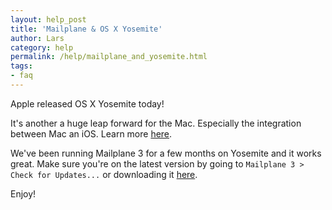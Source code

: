 ```yaml
---
layout: help_post
title: 'Mailplane & OS X Yosemite'
author: Lars
category: help
permalink: /help/mailplane_and_yosemite.html
tags:
- faq
---
```


Apple released OS X Yosemite today!

It's another a huge leap forward for the Mac. Especially the integration between Mac an iOS. Learn more [here](http://www.apple.com/osx).

We've been running Mailplane 3 for a few months on Yosemite and it works great. Make sure you're on the latest version by going to `Mailplane 3 > Check for Updates...` or downloading it [here](http://update.mailplaneapp.com/mailplane_3.php).

Enjoy!